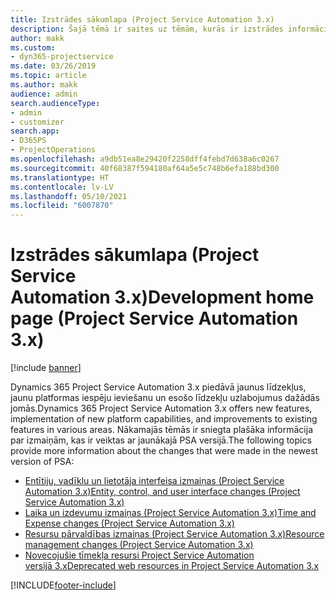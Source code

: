 ```yaml
---
title: Izstrādes sākumlapa (Project Service Automation 3.x)
description: Šajā tēmā ir saites uz tēmām, kurās ir izstrādes informācija Dynamics 365 Project Service Automation (PSA) versijai 3.x.
author: makk
ms.custom:
- dyn365-projectservice
ms.date: 03/26/2019
ms.topic: article
ms.author: makk
audience: admin
search.audienceType:
- admin
- customizer
search.app:
- D365PS
- ProjectOperations
ms.openlocfilehash: a9db51ea8e29420f2258dff4febd7d638a6c0267
ms.sourcegitcommit: 40f68387f594180af64a5e5c748b6efa188bd300
ms.translationtype: HT
ms.contentlocale: lv-LV
ms.lasthandoff: 05/10/2021
ms.locfileid: "6007870"
---
```

# <a name="development-home-page-project-service-automation-3x"></a><span data-ttu-id="ffcca-103">Izstrādes sākumlapa (Project Service Automation 3.x)</span><span class="sxs-lookup"><span data-stu-id="ffcca-103">Development home page (Project Service Automation 3.x)</span></span>

[!include [banner](../../includes/psa-now-project-operations.md)]

<span data-ttu-id="ffcca-104">Dynamics 365 Project Service Automation 3.x piedāvā jaunus līdzekļus, jaunu platformas iespēju ieviešanu un esošo līdzekļu uzlabojumus dažādās jomās.</span><span class="sxs-lookup"><span data-stu-id="ffcca-104">Dynamics 365 Project Service Automation 3.x offers new features, implementation of new platform capabilities, and improvements to existing features in various areas.</span></span> <span data-ttu-id="ffcca-105">Nākamajās tēmās ir sniegta plašāka informācija par izmaiņām, kas ir veiktas ar jaunākajā PSA versijā.</span><span class="sxs-lookup"><span data-stu-id="ffcca-105">The following topics provide more information about the changes that were made in the newest version of PSA:</span></span>

- [<span data-ttu-id="ffcca-106">Entītiju, vadīklu un lietotāja interfeisa izmaiņas (Project Service Automation 3.x)</span><span class="sxs-lookup"><span data-stu-id="ffcca-106">Entity, control, and user interface changes (Project Service Automation 3.x)</span></span>](../developer-guides/entity-changes-v3.x.md)
- [<span data-ttu-id="ffcca-107">Laika un izdevumu izmaiņas (Project Service Automation 3.x)</span><span class="sxs-lookup"><span data-stu-id="ffcca-107">Time and Expense changes (Project Service Automation 3.x)</span></span>](../developer-guides/time-expense-changes-v3.x.md)
- [<span data-ttu-id="ffcca-108">Resursu pārvaldības izmaiņas (Project Service Automation 3.x)</span><span class="sxs-lookup"><span data-stu-id="ffcca-108">Resource management changes (Project Service Automation 3.x)</span></span>](../developer-guides/resource-management-changes-v3.x.md)
- [<span data-ttu-id="ffcca-109">Novecojušie tīmekļa resursi Project Service Automation versijā 3.x</span><span class="sxs-lookup"><span data-stu-id="ffcca-109">Deprecated web resources in Project Service Automation 3.x</span></span>](../developer-guides/web-resources-deprecated-v3.x.md)


[!INCLUDE[footer-include](../../includes/footer-banner.md)]